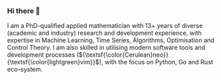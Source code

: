 ### Hi there 👋

I am a PhD-qualified applied mathematician with 13+ years of diverse (academic and industry) research and development experience, with expertise in Machine Learning, Time Series, Algorithms, Optimisation and Control Theory. I am also skilled in utilising modern software tools and development processes (${\textsf{\color{Cerulean}neo}}{\textsf{\color{lightgreen}vim}}$), with the focus on Python, Go and Rust eco-system.

